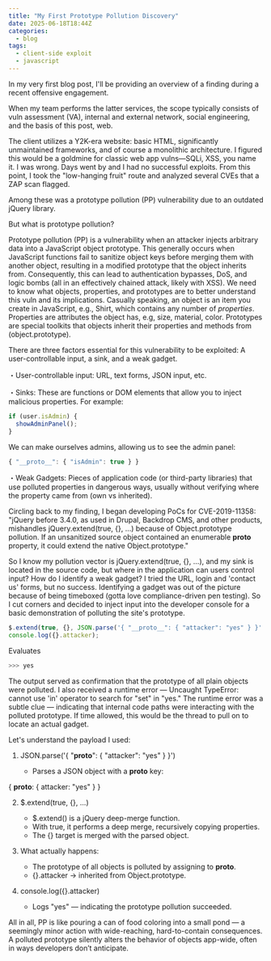 ```yaml
---
title: "My First Prototype Pollution Discovery"
date: 2025-06-18T18:44Z
categories:
  - blog
tags:
  - client-side exploit
  - javascript
---
```


In my very first blog post, I'll be providing an overview of a finding during a recent offensive engagement. 

When my team performs the latter services, the scope typically consists of vuln assessment (VA), internal and external network, social engineering, and the basis of this post, web. 

The client utilizes a Y2K-era website: basic HTML, significantly unmaintained frameworks, and of course a monolithic architecture. I figured this would be a goldmine for classic web app vulns—SQLi, XSS, you name it. I was wrong. Days went by and I had no successful exploits. From this point, I took the "low-hanging fruit" route and analyzed several CVEs that a ZAP scan flagged.

Among these was a prototype pollution (PP) vulnerability due to an outdated jQuery library. 

But what is prototype pollution?

Prototype pollution (PP) is a vulnerability when an attacker injects arbitrary data into a JavaScript object prototype. This generally occurs when JavaScript functions fail to sanitize object keys before merging them with another object, resulting in a modified prototype that the object inherits from. Consequently, this can lead to authentication bypasses, DoS, and logic bombs (all in an effectively chained attack, likely with XSS). We need to know what objects, properties, and prototypes are to better understand this vuln and its implications. Casually speaking, an object is an item you create in JavaScript, e.g., Shirt, which contains any number of *properties*. Properties are attributes the object has, e.g, size, material, color. Prototypes are special toolkits that objects inherit their properties and methods from (object.prototype). 

There are three factors essential for this vulnerability to be exploited: A user-controllable input, a sink, and a weak gadget.
 
・User-controllable input: URL, text forms, JSON input, etc.

・Sinks: These are functions or DOM elements that allow you to inject malicious properties. For example:

```javascript
if (user.isAdmin) {
  showAdminPanel();
}
```

We can make ourselves admins, allowing us to see the admin panel:

```javascript
{ "__proto__": { "isAdmin": true } }
```
・Weak Gadgets: Pieces of application code (or third-party libraries) that use polluted properties in dangerous ways, usually without verifying where the property came from (own vs inherited).

Circling back to my finding, I began developing PoCs for CVE-2019-11358: "jQuery before 3.4.0, as used in Drupal, Backdrop CMS, and other products, mishandles jQuery.extend(true, {}, ...) because of Object.prototype pollution. If an unsanitized source object contained an enumerable __proto__ property, it could extend the native Object.prototype."

So I know my pollution vector is jQuery.extend(true, {}, ...), and my sink is located in the source code, but where in the application can users control input? How do I identify a weak gadget? I tried the URL, login and 'contact us' forms, but no success. Identifying a gadget was out of the picture because of being timeboxed (gotta love compliance-driven pen testing). So I cut corners and decided to inject input into the developer console for a basic demonstration of polluting the site's prototype. 

```javascript
$.extend(true, {}, JSON.parse('{ "__proto__": { "attacker": "yes" } }' )); 
console.log({}.attacker);
```

Evaluates

```javascript
>>> yes
```

The output served as confirmation that the prototype of all plain objects were polluted. I also received a runtime error — Uncaught TypeError: cannot use 'in' operator to search for "set" in "yes." The runtime error was a subtle clue — indicating that internal code paths were interacting with the polluted prototype. If time allowed, this would be the thread to pull on to locate an actual gadget.

Let's understand the payload I used:

1) JSON.parse('{ "__proto__": { "attacker": "yes" } }')

   - Parses a JSON object with a __proto__ key:

{
  __proto__: {
    attacker: "yes"
  }
}

2) $.extend(true, {}, ...)
   - $.extend() is a jQuery deep-merge function.
   - With true, it performs a deep merge, recursively copying properties.
   - The {} target is merged with the parsed object.

3) What actually happens:
   - The prototype of all objects is polluted by assigning to __proto__.
   - {}.attacker → inherited from Object.prototype.

4) console.log({}.attacker)
   - Logs "yes" — indicating the prototype pollution succeeded.



All in all, PP is like pouring a can of food coloring into a small pond — a seemingly minor action with wide-reaching, hard-to-contain consequences. A polluted prototype silently alters the behavior of objects app-wide, often in ways developers don’t anticipate.
